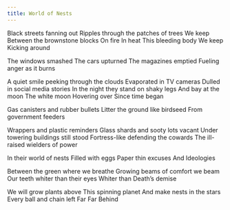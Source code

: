 ```yaml
---
title: World of Nests
---
```


Black streets fanning out
Ripples through the patches of trees
We keep
Between the brownstone blocks
On fire <!--excerpt-->
In heat
This bleeding body
We keep
Kicking around

The windows smashed
The cars upturned
The magazines emptied
Fueling anger as it burns

A quiet smile peeking through the clouds
Evaporated in TV cameras
Dulled in social media stories
In the night they stand on shaky legs
And bay at the moon
The white moon
Hovering over
Since time began

Gas canisters and rubber bullets
Litter the ground like birdseed
From government feeders

Wrappers and plastic reminders
Glass shards and sooty lots vacant
Under towering buildings still stood
Fortress-like defending the cowards
The ill-raised wielders of power

In their world of nests
Filled with eggs
Paper thin excuses
And
Ideologies

Between the green where we breathe
Growing beams of comfort we beam
Our teeth whiter than their eyes
Whiter than Death’s demise

We will grow plants above
This spinning planet
And make nests in the stars
Every ball and chain left
Far
Far
Behind

